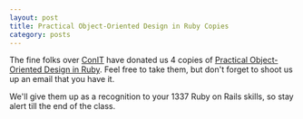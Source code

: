 ```yaml
---
layout: post
title: Practical Object-Oriented Design in Ruby Copies
category: posts
---
```


The fine folks over [ConIT] have donated us 4 copies of [Practical
Object-Oriented Design in Ruby]. Feel free to take them, but don't forget to
shoot us up an email that you have it.

We'll give them up as a recognition to your 1337 Ruby on Rails skills, so stay
alert till the end of the class.

[ConIT]: http://conit-bg.com/
[Practical Object-Oriented Design in Ruby]: http://www.poodr.com/
